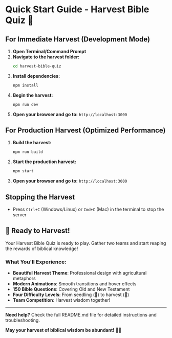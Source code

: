 # Quick Start Guide - Harvest Bible Quiz 🌾

## For Immediate Harvest (Development Mode)

1. **Open Terminal/Command Prompt**
2. **Navigate to the harvest folder:**
   ```bash
   cd harvest-bible-quiz
   ```
3. **Install dependencies:**
   ```bash
   npm install
   ```
4. **Begin the harvest:**
   ```bash
   npm run dev
   ```
5. **Open your browser and go to:** `http://localhost:3000`

## For Production Harvest (Optimized Performance)

1. **Build the harvest:**
   ```bash
   npm run build
   ```
2. **Start the production harvest:**
   ```bash
   npm start
   ```
3. **Open your browser and go to:** `http://localhost:3000`

## Stopping the Harvest

- Press `Ctrl+C` (Windows/Linux) or `Cmd+C` (Mac) in the terminal to stop the server

## 🌾 Ready to Harvest! 

Your Harvest Bible Quiz is ready to play. Gather two teams and start reaping the rewards of biblical knowledge!

### What You'll Experience:
- **Beautiful Harvest Theme**: Professional design with agricultural metaphors
- **Modern Animations**: Smooth transitions and hover effects
- **150 Bible Questions**: Covering Old and New Testament
- **Four Difficulty Levels**: From seedling (🌱) to harvest (🍂)
- **Team Competition**: Harvest wisdom together!

---

**Need help?** Check the full README.md file for detailed instructions and troubleshooting.

**May your harvest of biblical wisdom be abundant!** 🌾✨

